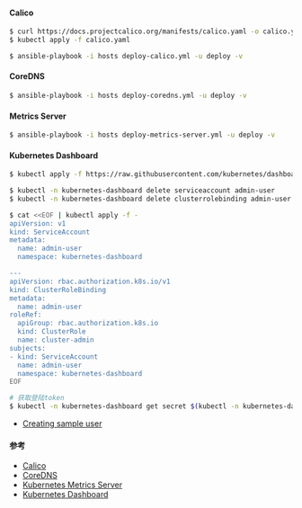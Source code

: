 #### Calico

```bash
$ curl https://docs.projectcalico.org/manifests/calico.yaml -o calico.yaml
$ kubectl apply -f calico.yaml
```

```bash
$ ansible-playbook -i hosts deploy-calico.yml -u deploy -v
```

#### CoreDNS

```bash
$ ansible-playbook -i hosts deploy-coredns.yml -u deploy -v
```

#### Metrics Server

```bash
$ ansible-playbook -i hosts deploy-metrics-server.yml -u deploy -v
```

#### Kubernetes Dashboard

```bash
$ kubectl apply -f https://raw.githubusercontent.com/kubernetes/dashboard/v2.3.1/aio/deploy/recommended.yaml

$ kubectl -n kubernetes-dashboard delete serviceaccount admin-user
$ kubectl -n kubernetes-dashboard delete clusterrolebinding admin-user

$ cat <<EOF | kubectl apply -f -
apiVersion: v1
kind: ServiceAccount
metadata:
  name: admin-user
  namespace: kubernetes-dashboard

---
apiVersion: rbac.authorization.k8s.io/v1
kind: ClusterRoleBinding
metadata:
  name: admin-user
roleRef:
  apiGroup: rbac.authorization.k8s.io
  kind: ClusterRole
  name: cluster-admin
subjects:
- kind: ServiceAccount
  name: admin-user
  namespace: kubernetes-dashboard
EOF

# 获取登陆token
$ kubectl -n kubernetes-dashboard get secret $(kubectl -n kubernetes-dashboard get sa/admin-user -o jsonpath="{.secrets[0].name}") -o go-template="{{.data.token | base64decode}}"
```

- [Creating sample user](https://github.com/kubernetes/dashboard/blob/master/docs/user/access-control/creating-sample-user.md)

#### 参考

- [Calico](https://docs.projectcalico.org/)
- [CoreDNS](https://coredns.io/)
- [Kubernetes Metrics Server](https://github.com/kubernetes-sigs/metrics-server)
- [Kubernetes Dashboard](https://github.com/kubernetes/dashboard)